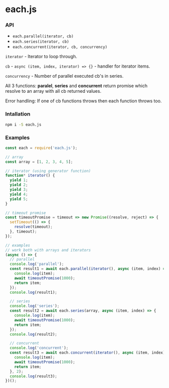 # each.js

### API

 - `each.parallel(iterator, cb)`
 - `each.series(iterator, cb)`
 - `each.concurrent(iterator, cb, concurrency)`

`iterator` - Iterator to loop through.

`cb` - `async (item, index, iterator) => {}` - handler for iterator items.

`concurrency` - Number of parallel executed cb's in series.

All 3 functions: **paralel**, **series** and **concurrent** return promise which resolve to an array with all cb returned values.

Error handling: If one of cb functions throws then each function throws too.


### Intallation
```sh
npm i -S each.js
```

### Examples
```js
const each = require('each.js');

// array
const array = [1, 2, 3, 4, 5];

// iterator (using generator function)
function* iterator() {
  yield 1;
  yield 2;
  yield 3;
  yield 4;
  yield 5;
}

// timeout promise
const timeoutPromise = timeout => new Promise((resolve, reject) => {
  setTimeout(() => {
    resolve(timeout);
  }, timeout);
});

// examples
// work both with arrays and iterators
(async () => {
  // parallel
  console.log('parallel');
  const result1 = await each.parallel(iterator(), async (item, index) => {
    console.log(item);
    await timeoutPromise(1000);
    return item;
  });
  console.log(result1);

  // series
  console.log('series');
  const result2 = await each.series(array, async (item, index) => {
    console.log(item);
    await timeoutPromise(1000);
    return item;
  });
  console.log(result2);

  // concurrent
  console.log('concurrent');
  const result3 = await each.concurrent(iterator(), async (item, index) => {
    console.log(item);
    await timeoutPromise(1000);
    return item;
  }, 2);
  console.log(result3);
})();
```